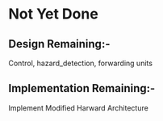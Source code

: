 # Not Yet Done
## Design Remaining:-
Control, hazard_detection, forwarding units

## Implementation Remaining:-
Implement Modified Harward Architecture 
